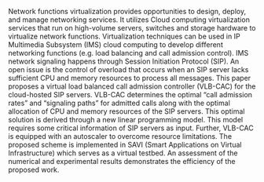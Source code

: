 Network functions virtualization provides opportunities to design, deploy, and manage networking services. It utilizes Cloud computing virtualization services that run on high-volume servers, switches and storage hardware to virtualize network functions. Virtualization techniques can be used in IP Multimedia Subsystem (IMS) cloud computing to develop different networking functions (e.g. load balancing and call admission control). IMS network signaling happens through Session Initiation Protocol (SIP). An open issue is the control of overload that occurs when an SIP server lacks sufficient CPU and memory resources to process all messages. This paper proposes a virtual load balanced call admission controller (VLB-CAC) for the cloud-hosted SIP servers. VLB-CAC determines the optimal “call admission rates” and “signaling paths” for admitted calls along with the optimal allocation of CPU and memory resources of the SIP servers. This optimal solution is derived through a new linear programming model. This model requires some critical information of SIP servers as input. Further, VLB-CAC is equipped with an autoscaler to overcome resource limitations. The proposed scheme is implemented in SAVI (Smart Applications on Virtual Infrastructure) which serves as a virtual testbed. An assessment of the numerical and experimental results demonstrates the efficiency of the proposed work.
